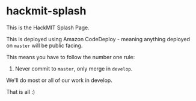 hackmit-splash
==============
This is the HackMIT Splash Page.

This is deployed using Amazon CodeDeploy - meaning anything deployed on `master` will be public facing.

This means you have to follow the number one rule:

1. Never commit to `master`, only merge in `develop`.

We'll do most or all of our work in develop.

That is all :)
